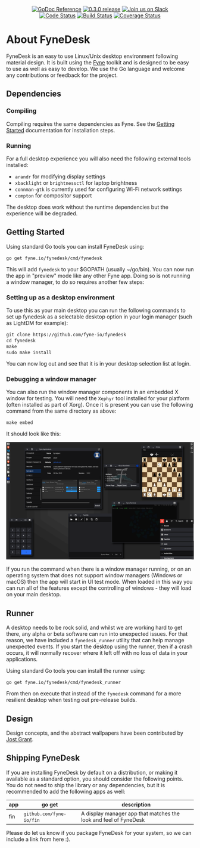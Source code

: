 <p align="center">
  <a href="https://godoc.org/fyne.io/fynedesk" title="GoDoc Reference" rel="nofollow"><img src="https://img.shields.io/badge/go-documentation-blue.svg?style=flat" alt="GoDoc Reference"></a>
  <a href="https://github.com/fyne-io/fynedesk/releases/tag/v0.3.0" title="0.3.0 Release" rel="nofollow"><img src="https://img.shields.io/badge/version-0.3.0-blue.svg?style=flat" alt="0.3.0 release"></a>
  <a href='http://gophers.slack.com/messages/fyne'><img src='https://img.shields.io/badge/join-us%20on%20slack-gray.svg?longCache=true&logo=slack&colorB=blue' alt='Join us on Slack' /></a>

  <br />
  <a href="https://goreportcard.com/report/fyne.io/fynedesk"><img src="https://goreportcard.com/badge/fyne.io/fynedesk" alt="Code Status" /></a>
  <a href="https://github.com/fyne-io/fynedesk/actions"><img src="https://github.com/fyne-io/fynedesk/workflows/Platform%20Tests/badge.svg" alt="Build Status" /></a>
  <a href='https://coveralls.io/github/fyne-io/fynedesk?branch=develop'><img src='https://coveralls.io/repos/github/fyne-io/fynedesk/badge.svg?branch=develop' alt='Coverage Status' /></a>
</p>

# About FyneDesk

FyneDesk is an easy to use Linux/Unix desktop environment following material design.
It is built using the [Fyne](https://fyne.io) toolkit and is designed to be
easy to use as well as easy to develop. We use the Go language and welcome
any contributions or feedback for the project.

## Dependencies

### Compiling

Compiling requires the same dependencies as Fyne. See the [Getting Started](https://developer.fyne.io/started/) documentation for installation steps.

### Running

For a full desktop experience you will also need the following external tools installed:

- `arandr` for modifying display settings
- `xbacklight` or `brightnessctl` for laptop brightness
- `connman-gtk` is currently used for configuring Wi-Fi network settings
- `compton` for compositor support

The desktop does work without the runtime dependencies but the experience will be degraded.

## Getting Started

Using standard Go tools you can install FyneDesk using:
```
go get fyne.io/fynedesk/cmd/fynedesk
```

This will add `fynedesk` to your $GOPATH (usually ~/go/bin).
You can now run the app in "preview" mode like any other Fyne app.
Doing so is not running a window manager, to do so requires another few steps:

### Setting up as a desktop environment

To use this as your main desktop you can run the following commands to set up
fynedesk as a selectable desktop option in your login manager (such as LightDM for example):

```
git clone https://github.com/fyne-io/fynedesk
cd fynedesk
make
sudo make install
```

You can now log out and see that it is in your desktop selection list at login.

### Debugging a window manager

You can also run the window manager components in an embedded X window for testing.
You will need the `Xephyr` tool installed for your platform (often installed as part of Xorg).
Once it is present you can use the following command from the same directory as above:

    make embed

It should look like this:

<p align="center" markdown="1">
  <img src="desktop-dark-current.png" alt="Fyne Desktop - Dark" />
</p>

If you run the command when there is a window manager running, or on
an operating system that does not support window managers (Windows or
macOS) then the app will start in UI test mode.
When loaded in this way you can run all of the features except the
controlling of windows - they will load on your main desktop.

## Runner

A desktop needs to be rock solid, and whilst we are working hard to get there,
any alpha or beta software can run into unexpected issues. 
For that reason, we have included a `fynedesk_runner` utility that can help
manage unexpected events. If you start the desktop using the runner, then
if a crash occurs, it will normally recover where it left off with no loss
of data in your applications.

Using standard Go tools you can install the runner using:

    go get fyne.io/fynedesk/cmd/fynedesk_runner

From then on execute that instead of the `fynedesk` command for a more 
resilient desktop when testing out pre-release builds.

## Design

Design concepts, and the abstract wallpapers have been contributed by [Jost Grant](https://github.com/jostgrant).

## Shipping FyneDesk

If you are installing FyneDesk by default on a distribution, or making it available as a standard option, you should consider the following points.
You do not need to ship the library or any dependencies, but it is recommended to add the following apps as well:

| app | go get | description |
| --- | ------ | ----------- |
| fin | `github.com/fyne-io/fin` | A display manager app that matches the look and feel of FyneDesk |

Please do let us know if you package FyneDesk for your system, so we can include a link from here :).
